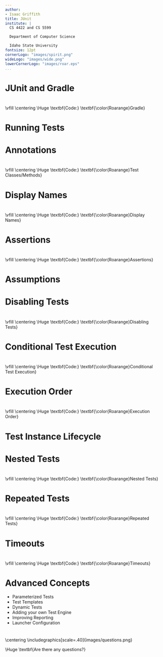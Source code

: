 ```yaml
---
author:
- Isaac Griffith
title: JUnit
institute: |
  CS 4422 and CS 5599

  Department of Computer Science

  Idaho State University
fontsize: 12pt
cornerLogo: "images/spirit.png"
wideLogo: "images/wide.png"
lowerCornerLogo: "images/roar.eps"
...
```


# JUnit and Gradle

#

\vfill
\centering
\Huge \textbf{Code:} \textbf{\color{Roarange}Gradle}

# Running Tests

# Annotations

#

\vfill
\centering
\Huge \textbf{Code:} \textbf{\color{Roarange}Test Classes/Methods}

# Display Names

#

\vfill
\centering
\Huge \textbf{Code:} \textbf{\color{Roarange}Display Names}

# Assertions

#

\vfill
\centering
\Huge \textbf{Code:} \textbf{\color{Roarange}Assertions}

# Assumptions

# Disabling Tests

#

\vfill
\centering
\Huge \textbf{Code:} \textbf{\color{Roarange}Disabling Tests}

# Conditional Test Execution

#

\vfill
\centering
\Huge \textbf{Code:} \textbf{\color{Roarange}Conditional Test Execution}

# Execution Order

#

\vfill
\centering
\Huge \textbf{Code:} \textbf{\color{Roarange}Execution Order}

# Test Instance Lifecycle

# Nested Tests

#

\vfill
\centering
\Huge \textbf{Code:} \textbf{\color{Roarange}Nested Tests}

# Repeated Tests

#

\vfill
\centering
\Huge \textbf{Code:} \textbf{\color{Roarange}Repeated Tests}

# Timeouts

#

\vfill
\centering
\Huge \textbf{Code:} \textbf{\color{Roarange}Timeouts}

# Advanced Concepts

* Parameterized Tests
* Test Templates
* Dynamic Tests
* Adding your own Test Engine
* Improving Reporting
* Launcher Configuration

#

\centering
\includegraphics[scale=.40]{images/questions.png}

\Huge \textbf{Are there any questions?}
